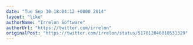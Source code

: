 ```yaml
---
date: "Tue Sep 30 18:04:12 +0000 2014"
layout: "like"
authorName: "Irrelon Software"
authorUrl: "https://twitter.com/irrelon"
originalPost: "https://twitter.com/irrelon/status/517012046018531329"
---
```

